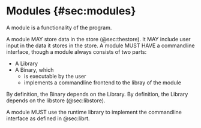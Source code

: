 # Modules {#sec:modules}

A module is a functionality of the program.

A module MAY store data in the store (@sec:thestore).
It MAY include user input in the data it stores in the store.
A module MUST HAVE a commandline interface, though a module always consists of
two parts:

- A Library
- A Binary, which
    * is executable by the user
    * implements a commandline frontend to the libray of the module

By definition, the Binary depends on the Library.
By definition, the Library depends on the libstore (@sec:libstore).

A module MUST use the runtime library to implement the commandline
interface as defined in @sec:librt.

